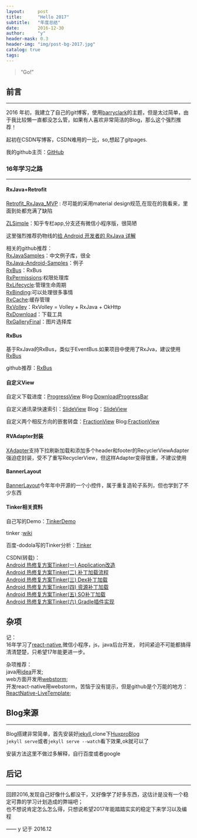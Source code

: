 ```yaml
---
layout:     post
title:      "Hello 2017"
subtitle:   "年度总结"
date:       2016-12-30
author:     "y"
header-mask: 0.3
header-img: "img/post-bg-2017.jpg"
catalog: true
tags:
---
```


> “Go!”

## 前言
---

2016 年初，我建立了自己的git博客，使用[barryclark](https://github.com/barryclark)的主题，但是太过简单，由于我比较懒一直都没怎么管，如果有人喜欢非常简洁的Blog，那么这个强烈推荐！

起初在CSDN写博客，CSDN难用的一比，so,想起了gitpages.

我的github主页：[GitHub](https://github.com/7449)

### 16年学习之路
---

#### RxJava+Retrofit

[Retrofit_RxJava_MVP](https://github.com/7449/Retrofit_RxJava_MVP) : 尽可能的采用material design规范,在现在的我看来，里面到处都充满了缺陷

[ZLSimple](https://github.com/7449/ZLSimple)：知乎专栏app,分支还有微信小程序版，很简陋

这里强烈推荐扔物线的[给 Android 开发者的 RxJava 详解](http://gank.io/post/560e15be2dca930e00da1083)

相关的github推荐：<br>
[RxJavaSamples](https://github.com/THEONE10211024/RxJavaSamples)：中文例子库，很全<br>
[RxJava-Android-Samples](https://github.com/kaushikgopal/RxJava-Android-Samples)：例子<br>
[RxBus](https://github.com/AndroidKnife/RxBus)：RxBus <br>
[RxPermissions](https://github.com/tbruyelle/RxPermissions):权限处理库<br>
[RxLifecycle](https://github.com/trello/RxLifecycle):管理生命周期<br>
[RxBinding](https://github.com/JakeWharton/RxBinding):可以处理很多事情<br>
[RxCache](https://github.com/VictorAlbertos/RxCache):缓存管理<br>
[RxVolley](https://github.com/kymjs/RxVolley)：RxVolley = Volley + RxJava + OkHttp<br>
[RxDownload](https://github.com/ssseasonnn/RxDownload)：下载工具<br>
[RxGalleryFinal](https://github.com/FinalTeam/RxGalleryFinal)：图片选择库<br>


#### RxBus

基于RxJava的RxBus，类似于EventBus.如果项目中使用了RxJva，建议使用[RxBus](https://7449.github.io/2016/10/05/Android_RxBus/)

github推荐：[RxBus](https://github.com/AndroidKnife/RxBus)
 
#### 自定义View

自定义下载进度：[ProgressView](https://github.com/7449/ProgressView) Blog:[DownloadProgressBar](https://7449.github.io/2016/10/07/android_download_progressbar.html)

自定义通讯录快速索引：[SlideView](https://github.com/7449/SlideView) Blog：[SlideView](https://7449.github.io/2016/10/07/android_slideview.html)

自定义两个相反方向的嵌套转盘：[FractionView](https://github.com/7449/FractionView) Blog:[FractionView](https://7449.github.io/2016/10/26/android_fractionview.html)

#### RVAdapter封装

[XAdapter](https://github.com/7449/XAdapter)支持下拉刷新加载和添加多个header和footer的RecyclerViewAdapter<br>
强迫症封装，受不了重写RecyclerView，但这样Adapter变得很重，不建议使用

#### BannerLayout

[BannerLayout](https://github.com/7449/BannerLayout)今年年中开源的一个小控件，属于重复造轮子系列，但也学到了不少东西

#### Tinker相关资料

自己写的Demo：[TinkerDemo](https://github.com/7449/AndroidDevelop/tree/master/Tinker) 

tinker :[wiki](https://github.com/Tencent/tinker/wiki)

百度-dodola写的Tinker分析：[Tinker](https://www.zybuluo.com/dodola/note/554061)

CSDN(转载)： <br>
[Android 热修复方案Tinker(一) Application改造](http://blog.csdn.net/l2show/article/details/53187548)<br>
[Android 热修复方案Tinker(二) 补丁加载流程](http://blog.csdn.net/l2show/article/details/53240023)<br>
[Android 热修复方案Tinker(三) Dex补丁加载](http://blog.csdn.net/l2show/article/details/53307523)<br>
[Android 热修复方案Tinker(四) 资源补丁加载](http://blog.csdn.net/l2show/article/details/53454933)<br>
[Android 热修复方案Tinker(五) SO补丁加载](http://blog.csdn.net/l2show/article/details/53573945 )<br>
[Android 热修复方案Tinker(六) Gradle插件实现](http://blog.csdn.net/l2show/article/details/53925543)

## 杂项

记：<br>
16年学习了[react-native](https://github.com/facebook/react-native),微信小程序，js，java后台开发，
时间紧迫不可能都搞得清清楚楚，只希望17年能更进一步。

杂项推荐：<br>
java用[idea](http://www.jetbrains.com/idea/)开发;<br>
web方面开发用[webstorm](http://www.jetbrains.com/webstorm/);<br>
开发react-native用webstorm，苦恼于没有提示，但是github是个万能的地方：[ReactNative-LiveTemplate](https://github.com/virtoolswebplayer/ReactNative-LiveTemplate);


## Blog来源
---

Blog搭建非常简单，首先安装好[jekyll](http://jekyll.com.cn/),clone下[HuxproBlog](https://github.com/Huxpro/huxpro.github.io)<br>
`jekyll serve`或者`jekyll serve --watch`看下效果,ok就可以了

安装方法这里不做过多解释，自行百度或者google


## 后记
---

回顾2016,发现自己好像什么都没干，又好像学了好多东西，这估计是没有一个稳定可靠的学习计划造成的弊端吧；<br>
也不想说肯定怎么怎么得，只想说希望2017年能踏踏实实的稳定下来学习以及编程

—— y 记于 2016.12


